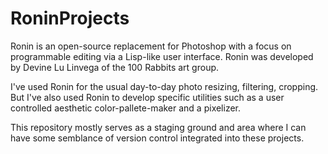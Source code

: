 # RoninProjects

Ronin is an open-source replacement for Photoshop with a focus on programmable editing via a Lisp-like user interface. Ronin was developed by Devine Lu Linvega of the 100 Rabbits art group.

I've used Ronin for the usual day-to-day photo resizing, filtering, cropping. But I've also used Ronin to develop specific utilities such as a user controlled aesthetic color-pallete-maker and a pixelizer.

This repository mostly serves as a staging ground and area where I can have some semblance of version control integrated into these projects.